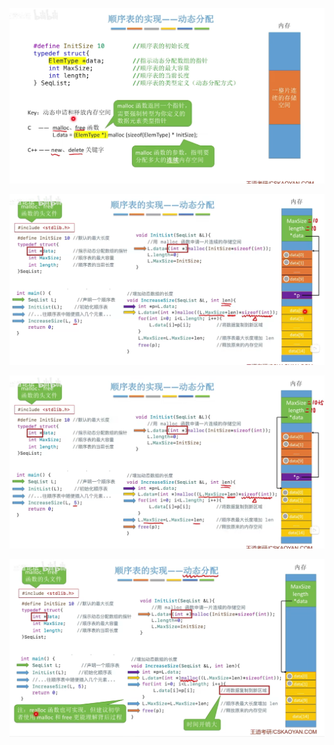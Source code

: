 

![image-20240803111928442](./exp.assets/image-20240803111928442.png)



![image-20240803111503042](./exp.assets/image-20240803111503042.png)



![image-20240803111542055](./exp.assets/image-20240803111542055.png)



![image-20240803111612622](./exp.assets/image-20240803111612622.png)
